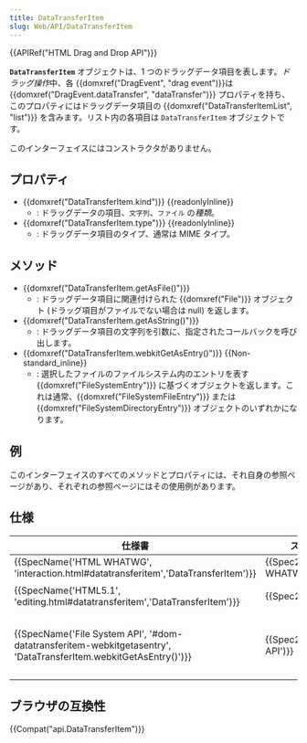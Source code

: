 ```yaml
---
title: DataTransferItem
slug: Web/API/DataTransferItem
---
```

{{APIRef("HTML Drag and Drop API")}}

**`DataTransferItem`** オブジェクトは、1 つのドラッグデータ項目を表します。*ドラッグ操作*中、各 {{domxref("DragEvent", "drag event")}}は {{domxref("DragEvent.dataTransfer", "dataTransfer")}} プロパティを持ち、このプロパティにはドラッグデータ項目の {{domxref("DataTransferItemList", "list")}} を含みます。リスト内の各項目は `DataTransferItem` オブジェクトです。

このインターフェイスにはコンストラクタがありません。

## プロパティ

- {{domxref("DataTransferItem.kind")}} {{readonlyInline}}
  - : ドラッグデータの項目、`文字列`、`ファイル` の*種類*。
- {{domxref("DataTransferItem.type")}} {{readonlyInline}}
  - : ドラッグデータ項目のタイプ、通常は MIME タイプ。

## メソッド

- {{domxref("DataTransferItem.getAsFile()")}}
  - : ドラッグデータ項目に関連付けられた {{domxref("File")}} オブジェクト (ドラッグ項目がファイルでない場合は null) を返します。
- {{domxref("DataTransferItem.getAsString()")}}
  - : ドラッグデータ項目の文字列を引数に、指定されたコールバックを呼び出します。
- {{domxref("DataTransferItem.webkitGetAsEntry()")}} {{Non-standard_inline}}
  - : 選択したファイルのファイルシステム内のエントリを表す {{domxref("FileSystemEntry")}} に基づくオブジェクトを返します。これは通常、{{domxref("FileSystemFileEntry")}} または {{domxref("FileSystemDirectoryEntry")}} オブジェクトのいずれかになります。

## 例

このインターフェイスのすべてのメソッドとプロパティには、それ自身の参照ページがあり、それぞれの参照ページにはその使用例があります。

## 仕様

| 仕様書                                                                                                                                               | ステータス                           | コメント                                                                                                                                |
| ---------------------------------------------------------------------------------------------------------------------------------------------------- | ------------------------------------ | --------------------------------------------------------------------------------------------------------------------------------------- |
| {{SpecName('HTML WHATWG', 'interaction.html#datatransferitem','DataTransferItem')}}                                     | {{Spec2('HTML WHATWG')}}     | 初期定義                                                                                                                                |
| {{SpecName('HTML5.1', 'editing.html#datatransferitem','DataTransferItem')}}                                                 | {{Spec2('HTML5.1')}}         | WHATWG の W3C スナップショット                                                                                                          |
| {{SpecName('File System API', '#dom-datatransferitem-webkitgetasentry', 'DataTransferItem.webkitGetAsEntry()')}} | {{Spec2('File System API')}} | [ファイルおよびディレクトリ エントリ API](/ja/docs/Web/API/File_and_Directory_Entries_API) の一部としての `webkitGetAsEntry()` の定義。 |

## ブラウザの互換性

{{Compat("api.DataTransferItem")}}
